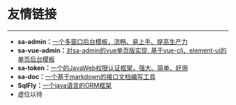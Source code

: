 # 友情链接

--- 

- **sa-admin：**[一个多窗口后台模板，流畅、易上手、提高生产力](http://sa-admin.dev33.cn/)
- **sa-vue-admin：**[对sa-admin的vue单页版实现, 基于vue-cli、element-ui的单页后台模板](http://sa-vue-admin.dev33.cn/)
- **sa-token：**[一个的JavaWeb权限认证框架，强大、简单、好用](http://sa-token.dev33.cn/)
- **sa-doc：**[一个基于markdown的接口文档编写工具](http://sa-doc.dev33.cn/)
- **SqlFly：**[一个java语言的ORM框架](https://sqlfly.dev33.cn/)
- 虚位以待 

